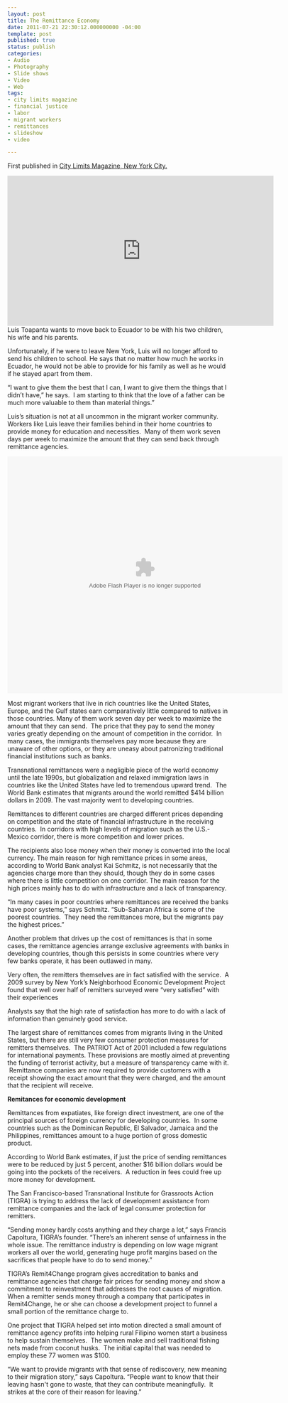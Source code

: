 ```yaml
---
layout: post
title: The Remittance Economy
date: 2011-07-21 22:30:12.000000000 -04:00
template: post
published: true
status: publish
categories:
- Audio
- Photography
- Slide shows
- Video
- Web
tags:
- city limits magazine
- financial justice
- labor
- migrant workers
- remittances
- slideshow
- video

---
```

First published in [City Limits Magazine, New York City.](http://www.citylimits.org/blog/131/immigrants-u-s-paychecks-a-lifeline-to-home-countries "City Limits")  
<iframe src="https://player.vimeo.com/video/24141728?title=0&amp;byline=0&amp;portrait=0" frameborder="0" width="600" height="338"></iframe>  
Luis Toapanta wants to move back to Ecuador to be with his two children, his wife and his parents.

Unfortunately, if he were to leave New York, Luis will no longer afford to send his children to school. He says that no matter how much he works in Ecuador, he would not be able to provide for his family as well as he would if he stayed apart from them.

“I want to give them the best that I can, I want to give them the things that I didn’t have,” he says.  I am starting to think that the love of a father can be much more valuable to them than material things.”

Luis’s situation is not at all uncommon in the migrant worker community.  Workers like Luis leave their families behind in their home countries to provide money for education and necessities.  Many of them work seven days per week to maximize the amount that they can send back through remittance agencies.

<object id="soundslider" width="620" height="533" classid="clsid:d27cdb6e-ae6d-11cf-96b8-444553540000" codebase="http://download.macromedia.com/pub/shockwave/cabs/flash/swflash.cab#version=6,0,40,0"><param name="allowScriptAccess" value="always"><param name="quality" value="high"><param name="allowFullScreen" value="true"><param name="menu" value="false"><param name="src" value="http://digitalstoragespace.com/11/linfri/vtrivett/remit/publish_to_web/soundslider.swf?size=1&amp;format=xml"><param name="allowscriptaccess" value="sameDomain"><param name="allowfullscreen" value="true"><embed id="soundslider" width="620" height="533" type="application/x-shockwave-flash" src="http://digitalstoragespace.com/11/linfri/vtrivett/remit/publish_to_web/soundslider.swf?size=1&amp;format=xml" allowscriptaccess="sameDomain" quality="high" allowfullscreen="true" menu="false"></object>

Most migrant workers that live in rich countries like the United States, Europe, and the Gulf states earn comparatively little compared to natives in those countries. Many of them work seven day per week to maximize the amount that they can send.  The price that they pay to send the money varies greatly depending on the amount of competition in the corridor.  In many cases, the immigrants themselves pay more because they are unaware of other options, or they are uneasy about patronizing traditional financial institutions such as banks.

Transnational remittances were a negligible piece of the world economy until the late 1990s, but globalization and relaxed immigration laws in countries like the United States have led to tremendous upward trend.  The World Bank estimates that migrants around the world remitted $414 billion dollars in 2009\. The vast majority went to developing countries.

Remittances to different countries are charged different prices depending on competition and the state of financial infrastructure in the receiving countries.  In corridors with high levels of migration such as the U.S.-Mexico corridor, there is more competition and lower prices.

The recipients also lose money when their money is converted into the local currency. The main reason for high remittance prices in some areas, according to World Bank analyst Kai Schmitz, is not necessarily that the agencies charge more than they should, though they do in some cases where there is little competition on one corridor. The main reason for the high prices mainly has to do with infrastructure and a lack of transparency.

“In many cases in poor countries where remittances are received the banks have poor systems,” says Schmitz. “Sub-Saharan Africa is some of the poorest countries.  They need the remittances more, but the migrants pay the highest prices.”

Another problem that drives up the cost of remittances is that in some cases, the remittance agencies arrange exclusive agreements with banks in developing countries, though this persists in some countries where very few banks operate, it has been outlawed in many.

Very often, the remitters themselves are in fact satisfied with the service.  A 2009 survey by New York’s Neighborhood Economic Development Project found that well over half of remitters surveyed were “very satisfied” with their experiences

Analysts say that the high rate of satisfaction has more to do with a lack of information than genuinely good service.

The largest share of remittances comes from migrants living in the United States, but there are still very few consumer protection measures for remitters themselves.  The PATRIOT Act of 2001 included a few regulations for international payments. These provisions are mostly aimed at preventing the funding of terrorist activity, but a measure of transparency came with it.  Remittance companies are now required to provide customers with a receipt showing the exact amount that they were charged, and the amount that the recipient will receive.

**Remitances for economic development**

Remittances from expatiates, like foreign direct investment, are one of the principal sources of foreign currency for developing countries.  In some countries such as the Dominican Republic, El Salvador, Jamaica and the Philippines, remittances amount to a huge portion of gross domestic product.

According to World Bank estimates, if just the price of sending remittances were to be reduced by just 5 percent, another $16 billion dollars would be going into the pockets of the receivers.  A reduction in fees could free up more money for development.

The San Francisco-based Transnational Institute for Grassroots Action (TIGRA) is trying to address the lack of development assistance from remittance companies and the lack of legal consumer protection for remitters.

“Sending money hardly costs anything and they charge a lot,” says Francis Capoltura, TIGRA’s founder. “There’s an inherent sense of unfairness in the whole issue. The remittance industry is depending on low wage migrant workers all over the world, generating huge profit margins based on the sacrifices that people have to do to send money.”

TIGRA’s Remit4Change program gives accreditation to banks and remittance agencies that charge fair prices for sending money and show a commitment to reinvestment that addresses the root causes of migration. When a remitter sends money through a company that participates in Remit4Change, he or she can choose a development project to funnel a small portion of the remittance charge to.

One project that TIGRA helped set into motion directed a small amount of remittance agency profits into helping rural Filipino women start a business to help sustain themselves.  The women make and sell traditional fishing nets made from coconut husks.  The initial capital that was needed to employ these 77 women was $100.

“We want to provide migrants with that sense of rediscovery, new meaning to their migration story,” says Capoltura. “People want to know that their leaving hasn't gone to waste, that they can contribute meaningfully.  It strikes at the core of their reason for leaving.”